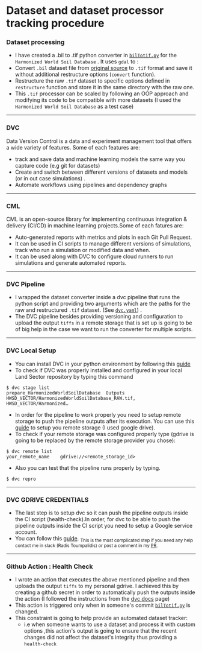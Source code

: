 # Dataset and dataset processor tracking procedure
### Dataset processing
- I have created a .bil to .tif python converter in [`bilTotif.py`](https://github.com/radistoubalidis/Land_Sector_Datasets/blob/integrate_dvc/Data/Soil/bilToTif.py "bilTotif.py") for the `Harmonized World Soil Database` . It uses `gdal` to :
 - Convert `.bil` dataset file from [original source](http://webarchive.iiasa.ac.at/Research/LUC/External-World-soil-database/HTML/HWSD_Data.html?sb=4 "source") to `.tif` format and save it without additional restructure options (`convert` function).
 - Restructure the raw `.tif` dataset to specific options defined in `restructure` function and store it in the same directory with the raw one.
- This `.tif` processor can be scaled by following an OOP approach and modifying its code to be compatible with more datasets (I used the `Harmonized World Soil Database` as a test case)

------------
### DVC
Data Version Control is a data and experiment management tool that offers a wide variety of features. Some of each features are:
- track and save data and machine learning models the same way you capture code (e.g git for datasets)
- Create and switch between different versions of datasets and models (or in out case simulations) .
- Automate workflows using pipelines and dependency graphs

------------
### CML
CML is an open-source library for implementing continuous integration & delivery (CI/CD) in machine learning projects.Some of each fatures are:
- Auto-generated reports with metrics and plots in each Git Pull Request.
- It can be used in CI scripts to manage different versions of simulations,  track who run a simulation or modified data and when.
- It can be used along with DVC to configure cloud runners to run simulations and generate automated reports.

------------
### DVC Pipeline

- I wrapped the dataset converter inside a dvc pipeline that runs the python script and providing two arguments which are the paths for the raw and restructured `.tif` dataset. (See [`dvc.yaml`](https://github.com/radistoubalidis/Land_Sector_Datasets/blob/integrate_dvc/dvc.yaml)) .
- The DVC pipeline besides providing versioning and configuration to upload the output `tiffs` in a remote storage that is set up is going to be of big help in the case we want to run the converter for multiple scripts.

------------
### DVC Local Setup
- You can install DVC in your python environment by following this [guide](https://dvc.org/doc/install "guide")
 - To check if DVC was properly installed and configured in your local Land Sector repository by typing this command 
 ```shell
$ dvc stage list
 prepare_HarmonizedWorldSoilDatabase  Outputs HWSD_VECTOR/HarmonizedWorldSoilDatabase_RAW.tif, HWSD_VECTOR/Harmonized…
 ```
- In order for the pipeline to work properly you need to setup remote storage to push the pipeline outputs after its execution. You can use this [guide](https://dvc.org/doc/command-reference/remote "guide")  to setup you remote storage (I used google drive). 
 - To check if your remote storage was configured properly type (gdrive is going to be replaced by the remote storage provider you chose):
```shell
$ dvc remote list
your_remote_name    gdrive://<remote_storage_id>
```
- Also you can test that the pipeline runs properly by typing.
```shell
$ dvc repro
```

------------
### DVC GDRIVE CREDENTIALS
- The last step is to setup dvc so it can push the pipeline outputs inside the CI script (health-check).In order, for dvc to be able to push the pipeline outputs inside the CI script you need to setup a Google service account.
- You can follow this [guide](https://dvc.org/doc/user-guide/setup-google-drive-remote#using-service-accounts "guide").
<sub>This is the most complicated step if you need any help contact me in slack (Radis Toumpalidis) or post a comment in my [PR](https://github.com/radistoubalidis/Land_Sector_Datasets/pull/3 "PR").</sub>

------------
### Github Action : Health Check
- I wrote an action that executes the above mentioned pipeline and then uploads the output `tiffs` to my personal gdrive. I achieved this by creating a github secret in order to automatically push the outputs inside the action (I followed the instructions from the [dvc docs](https://dvc.org/doc/user-guide/setup-google-drive-remote#using-a-custom-google-cloud-project-recommended "here") page)
- This action is triggered only when in someone's commit [`bilTotif.py`](https://github.com/radistoubalidis/Land_Sector_Datasets/blob/integrate_dvc/Data/Soil/bilToTif.py "bilTotif.py") is changed.
- This constraint is going to help provide an automated dataset tracker:
  - i.e when someone wants to use a dataset and process it with custom options ,this action's output is going to ensure that the recent changes did not affect the dataset's integrity thus providing a `health-check`
